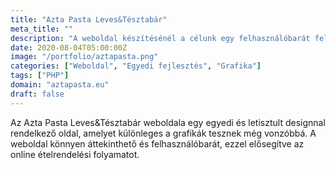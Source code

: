 ```yaml
---
title: "Azta Pasta Leves&Tésztabár"
meta_title: ""
description: "A weboldal készítésénél a célunk egy felhasználóbarát felület megalkotása volt"
date: 2020-08-04T05:00:00Z
image: "/portfolio/aztapasta.png"
categories: ["Weboldal", "Egyedi fejlesztés", "Grafika"]
tags: ["PHP"]
domain: "aztapasta.eu"
draft: false
---
```


Az Azta Pasta Leves&Tésztabár weboldala egy egyedi és letisztult designnal rendelkező oldal, amelyet különleges a grafikák tesznek még vonzóbbá. A weboldal könnyen áttekinthető és felhasználóbarát, ezzel elősegítve az online ételrendelési folyamatot.

